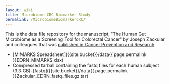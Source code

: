 ```yaml
---
layout: wiki
title: Microbiome CRC Biomarker Study
permalink: /MicrobiomeBiomarkerCRC/
---
```


This is the data file repository for the manuscript, "The Human Gut Microbiome as a Screening Tool for Colorectal Cancer" by Joseph Zackular and colleagues that was [published in Cancer Prevention and Research](https://cancerpreventionresearch.aacrjournals.org/content/7/11/1112.long).

* [MIMARKS Spreadsheet]({{site.bucket}}/data{{ page.permalink }}EDRN_MIMARKS.xlsx)
* Compressed tarball containing the fastq files for each human subject (3.3 GB): [fastq]({{site.bucket}}/data{{ page.permalink }}Zackular_EDRN_fastq_files.gz.tar)

